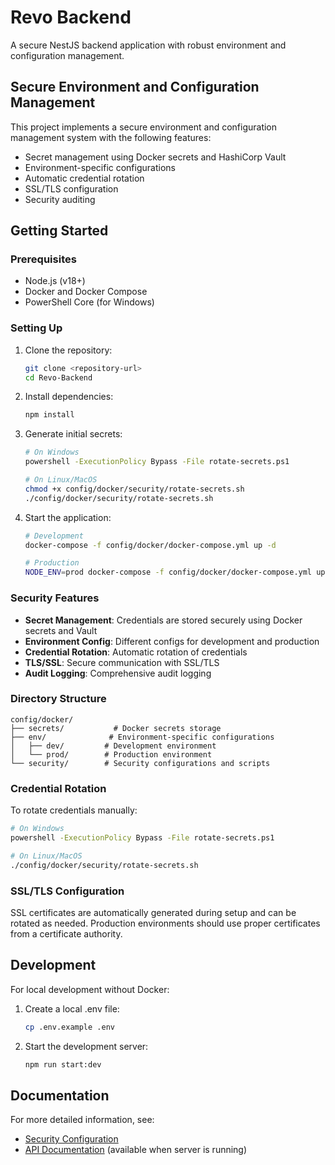 # Revo Backend

A secure NestJS backend application with robust environment and configuration management.

## Secure Environment and Configuration Management

This project implements a secure environment and configuration management system with the following features:

- Secret management using Docker secrets and HashiCorp Vault
- Environment-specific configurations
- Automatic credential rotation
- SSL/TLS configuration
- Security auditing

## Getting Started

### Prerequisites

- Node.js (v18+)
- Docker and Docker Compose
- PowerShell Core (for Windows)

### Setting Up

1. Clone the repository:

   ```bash
   git clone <repository-url>
   cd Revo-Backend
   ```

2. Install dependencies:

   ```bash
   npm install
   ```

3. Generate initial secrets:

   ```bash
   # On Windows
   powershell -ExecutionPolicy Bypass -File rotate-secrets.ps1

   # On Linux/MacOS
   chmod +x config/docker/security/rotate-secrets.sh
   ./config/docker/security/rotate-secrets.sh
   ```

4. Start the application:

   ```bash
   # Development
   docker-compose -f config/docker/docker-compose.yml up -d

   # Production
   NODE_ENV=prod docker-compose -f config/docker/docker-compose.yml up -d
   ```

### Security Features

- **Secret Management**: Credentials are stored securely using Docker secrets and Vault
- **Environment Config**: Different configs for development and production
- **Credential Rotation**: Automatic rotation of credentials
- **TLS/SSL**: Secure communication with SSL/TLS
- **Audit Logging**: Comprehensive audit logging

### Directory Structure

```
config/docker/
├── secrets/           # Docker secrets storage
├── env/              # Environment-specific configurations
│   ├── dev/         # Development environment
│   └── prod/        # Production environment
└── security/        # Security configurations and scripts
```

### Credential Rotation

To rotate credentials manually:

```bash
# On Windows
powershell -ExecutionPolicy Bypass -File rotate-secrets.ps1

# On Linux/MacOS
./config/docker/security/rotate-secrets.sh
```

### SSL/TLS Configuration

SSL certificates are automatically generated during setup and can be rotated as needed. Production environments should use proper certificates from a certificate authority.

## Development

For local development without Docker:

1. Create a local .env file:

   ```bash
   cp .env.example .env
   ```

2. Start the development server:
   ```bash
   npm run start:dev
   ```

## Documentation

For more detailed information, see:

- [Security Configuration](config/docker/README.md)
- [API Documentation](http://localhost:3000/docs) (available when server is running)
